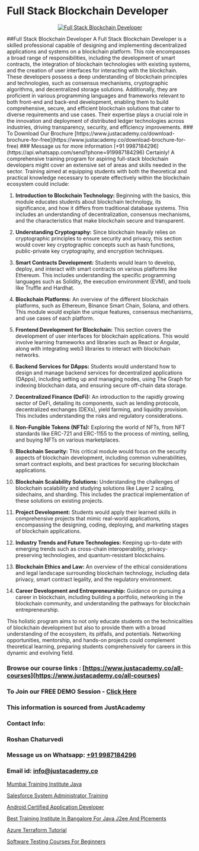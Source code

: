 # Full Stack Blockchain Developer

<p align="center">
  <a href="https://justacademy.co/program-detail/full-stack-web-development">
    <img src="https://justacademy.co/storage2/program_images/1704700371.webp" alt="Full Stack Blockchain Developer">
  </a>
</p>
##Full Stack Blockchain Developer
A Full Stack Blockchain Developer is a skilled professional capable of designing and implementing decentralized applications and systems on a blockchain platform. This role encompasses a broad range of responsibilities, including the development of smart contracts, the integration of blockchain technologies with existing systems, and the creation of user interfaces for interacting with the blockchain. These developers possess a deep understanding of blockchain principles and technologies, such as consensus mechanisms, cryptographic algorithms, and decentralized storage solutions. Additionally, they are proficient in various programming languages and frameworks relevant to both front-end and back-end development, enabling them to build comprehensive, secure, and efficient blockchain solutions that cater to diverse requirements and use cases. Their expertise plays a crucial role in the innovation and deployment of distributed ledger technologies across industries, driving transparency, security, and efficiency improvements.
### To Download Our Brochure [https://www.justacademy.co/download-brochure-for-free](https://www.justacademy.co/download-brochure-for-free)
### Message us for more information [+91 9987184296](https://api.whatsapp.com/send?phone=919987184296)
Certainly! A comprehensive training program for aspiring full-stack blockchain developers might cover an extensive set of areas and skills needed in the sector. Training aimed at equipping students with both the theoretical and practical knowledge necessary to operate effectively within the blockchain ecosystem could include:

1) **Introduction to Blockchain Technology:** Beginning with the basics, this module educates students about blockchain technology, its significance, and how it differs from traditional database systems. This includes an understanding of decentralization, consensus mechanisms, and the characteristics that make blockchain secure and transparent.

2) **Understanding Cryptography:** Since blockchain heavily relies on cryptographic principles to ensure security and privacy, this section would cover key cryptographic concepts such as hash functions, public-private key cryptography, and encryption techniques.

3) **Smart Contracts Development:** Students would learn to develop, deploy, and interact with smart contracts on various platforms like Ethereum. This includes understanding the specific programming languages such as Solidity, the execution environment (EVM), and tools like Truffle and Hardhat.

4) **Blockchain Platforms:** An overview of the different blockchain platforms, such as Ethereum, Binance Smart Chain, Solana, and others. This module would explain the unique features, consensus mechanisms, and use cases of each platform.

5) **Frontend Development for Blockchain:** This section covers the development of user interfaces for blockchain applications. This would involve learning frameworks and libraries such as React or Angular, along with integrating web3 libraries to interact with blockchain networks.

6) **Backend Services for DApps:** Students would understand how to design and manage backend services for decentralized applications (DApps), including setting up and managing nodes, using The Graph for indexing blockchain data, and ensuring secure off-chain data storage.

7) **Decentralized Finance (DeFi):** An introduction to the rapidly growing sector of DeFi, detailing its components, such as lending protocols, decentralized exchanges (DEXs), yield farming, and liquidity provision. This includes understanding the risks and regulatory considerations.

8) **Non-Fungible Tokens (NFTs):** Exploring the world of NFTs, from NFT standards like ERC-721 and ERC-1155 to the process of minting, selling, and buying NFTs on various marketplaces.

9) **Blockchain Security:** This critical module would focus on the security aspects of blockchain development, including common vulnerabilities, smart contract exploits, and best practices for securing blockchain applications.

10) **Blockchain Scalability Solutions:** Understanding the challenges of blockchain scalability and studying solutions like Layer 2 scaling, sidechains, and sharding. This includes the practical implementation of these solutions on existing projects.

11) **Project Development:** Students would apply their learned skills in comprehensive projects that mimic real-world applications, encompassing the designing, coding, deploying, and marketing stages of blockchain applications.

12) **Industry Trends and Future Technologies:** Keeping up-to-date with emerging trends such as cross-chain interoperability, privacy-preserving technologies, and quantum-resistant blockchains.

13) **Blockchain Ethics and Law:** An overview of the ethical considerations and legal landscape surrounding blockchain technology, including data privacy, smart contract legality, and the regulatory environment.

14) **Career Development and Entrepreneurship:** Guidance on pursuing a career in blockchain, including building a portfolio, networking in the blockchain community, and understanding the pathways for blockchain entrepreneurship.

This holistic program aims to not only educate students on the technicalities of blockchain development but also to provide them with a broad understanding of the ecosystem, its pitfalls, and potentials. Networking opportunities, mentorship, and hands-on projects could complement theoretical learning, preparing students comprehensively for careers in this dynamic and evolving field.

### Browse our course links : [https://www.justacademy.co/all-courses](https://www.justacademy.co/all-courses) 
### To Join our FREE DEMO Session - [Click Here](https://www.justacademy.co/register-for-course-demo)


### This information is sourced from JustAcademy
### Contact Info:
### Roshan Chaturvedi
### Message us on Whatsapp: [+91 9987184296](https://api.whatsapp.com/send?phone=919987184296)
### Email id: [info@justacademy.co](mailto:info@justacademy.co)
                
[Mumbai Training Institute Java](https://www.linkedin.com/pulse/mumbai-training-institute-java-justacademy-pune-2wrte?trackingId=NYiiy8SdSE0v5Vz38KlXPg%3D%3D&lipi=urn%3Ali%3Apage%3Ad_flagship3_company_admin%3BGzpHiwsYRr22lJjP82PYtA%3D%3D)

[Salesforce System Administrator Training](https://www.linkedin.com/pulse/salesforce-system-administrator-training-justacademy-liverpool-3mv7f?trackingId=0jwr0MIX2HzV6Y590NS24Q%3D%3D&lipi=urn%3Ali%3Apage%3Ad_flagship3_company_admin%3B%2B7NXH4oxSQ2PhivsxtvsGw%3D%3D)

[Android Certified Application Developer](https://medium.com/@namusn/android-certified-application-developer-01a1b17dfb57)

[Best Training Institute In Bangalore For Java J2ee And Plcements](https://medium.com/@justacademytraining/best-training-institute-in-bangalore-for-java-j2ee-and-plcements-d250b1f6f08e)

[Azure Terraform Tutorial](https://justacademyin.github.io/justacademy/azure-terraform-tutorial)

[Software Testing Courses For Beginners](https://justacademyin.github.io/justacademy/software-testing-courses-for-beginners)


